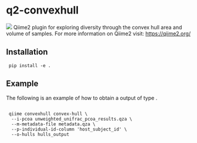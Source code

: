 # q2-convexhull
![](https://github.com/qiime2/q2templates/workflows/ci/badge.svg)
Qiime2 plugin for exploring diversity through the convex hull area and volume of samples. For more information on Qiime2 visit: https://qiime2.org/
## Installation
<code> pip install -e . </code>
 
## Example
The following is an example of how to obtain a <SampleData> output of type <Hulls>.
<pre><code>
 qiime convexhull convex-hull \
  --i-pcoa unweighted_unifrac_pcoa_results.qza \
  --m-metadata-file metadata.qza \
  --p-individual-id-column 'host_subject_id' \
  --o-hulls hulls_output
</pre></code>

  
